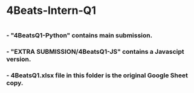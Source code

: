 # 4Beats-Intern-Q1
#
### - "4BeatsQ1-Python" contains main submission.
### - "EXTRA SUBMISSION/4BeatsQ1-JS" contains a Javascipt version.
### - 4BeatsQ1.xlsx file in this folder is the original Google Sheet copy. 
